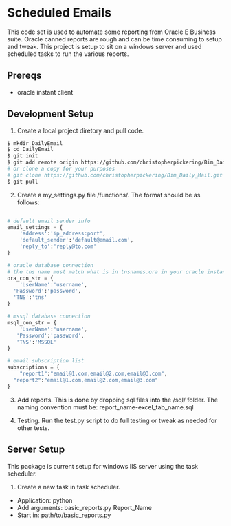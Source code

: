 # Scheduled Emails
This code set is used to automate some reporting from Oracle E Business suite. Oracle canned reports are rough and can be time consuming to setup and tweak. This project is setup to sit on a windows server and used scheduled tasks to run the various reports.

## Prereqs
- oracle instant client

## Development Setup
1. Create a local project diretory and pull code.
```bash
$ mkdir DailyEmail
$ cd DailyEmail
$ git init
$ git add remote origin https://github.com/christopherpickering/Bim_Daily_Mail.git
# or clone a copy for your purposes
# git clone https://github.com/christopherpickering/Bim_Daily_Mail.git
$ git pull
```
2. Create a my_settings.py file /functions/. The format should be as follows:
```python

# default email sender info
email_settings = {
	'address':'ip_address:port',
	'default_sender':'default@email.com',
	'reply_to':'reply@to.com'
}

# oracle database connection
# the tns name must match what is in tnsnames.ora in your oracle instant client installation.
ora_con_str = {
	'UserName':'username',
  'Password':'password',
  'TNS':'tns'
}

# mssql database connection
msql_con_str = {
	'UserName':'username',
   'Password':'password',
   'TNS':'MSSQL'
}

# email subscription list
subscriptions = {
	"report1":"email@1.com,email@2.com,email@3.com",
  "report2":"email@1.com,email@2.com,email@3.com"
}
```
3. Add reports. This is done by dropping sql files into the /sql/ folder. The naming convention must be: report_name-excel_tab_name.sql

4. Testing. Run the test.py script to do full testing or tweak as needed for other tests.

## Server Setup
This package is current setup for windows IIS server using the task scheduler.
1. Create a new task in task scheduler.
- Application: python
- Add arguments: basic_reports.py Report_Name
- Start in: path/to/basic_reports.py

